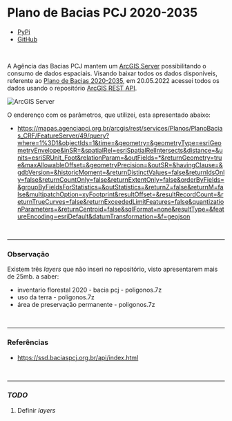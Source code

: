 # Plano de Bacias PCJ 2020-2035

- [PyPi](https://pypi.org/project/sp-bh-pcj-2020-2035/)
- [GitHub](https://github.com/open-geodata/sp_bh_pcj-2020-2035)

<br>

A Agência das Bacias PCJ mantem um [ArcGIS Server](https://mapas.agenciapcj.org.br/arcgis/rest/services) possibilitando
o consumo de dados espaciais.
Visando baixar todos os dados disponíveis, referente
ao [Plano de Bacias 2020-2035](https://plano.agencia.baciaspcj.org.br/), em 20.05.2022 acessei todos os dados usando o
repositório [ArcGIS REST API](https://github.com/open-geodata/arcgis_rest_api).

![ArcGIS Server](https://i.imgur.com/ZAKT1bE.png)

O enderenço com os parâmetros, que utilizei, esta apresentado abaixo:

- https://mapas.agenciapcj.org.br/arcgis/rest/services/Planos/PlanoBacias_CRF/FeatureServer/49/query?where=1%3D1&objectIds=1&time=&geometry=&geometryType=esriGeometryEnvelope&inSR=&spatialRel=esriSpatialRelIntersects&distance=&units=esriSRUnit_Foot&relationParam=&outFields=*&returnGeometry=true&maxAllowableOffset=&geometryPrecision=&outSR=&havingClause=&gdbVersion=&historicMoment=&returnDistinctValues=false&returnIdsOnly=false&returnCountOnly=false&returnExtentOnly=false&orderByFields=&groupByFieldsForStatistics=&outStatistics=&returnZ=false&returnM=false&multipatchOption=xyFootprint&resultOffset=&resultRecordCount=&returnTrueCurves=false&returnExceededLimitFeatures=false&quantizationParameters=&returnCentroid=false&sqlFormat=none&resultType=&featureEncoding=esriDefault&datumTransformation=&f=geojson

<br>

---

### Observação

Existem três _layers_ que não inseri no repositório, visto apresentarem mais de 25mb. a saber:

- inventario florestal 2020 - bacia pcj - poligonos.7z
- uso da terra - poligonos.7z
- área de preservação permanente - poligonos.7z

<br>

---

### Referências

- https://ssd.baciaspcj.org.br/api/index.html

<br>

---

### _TODO_

1. Definir *layers*
